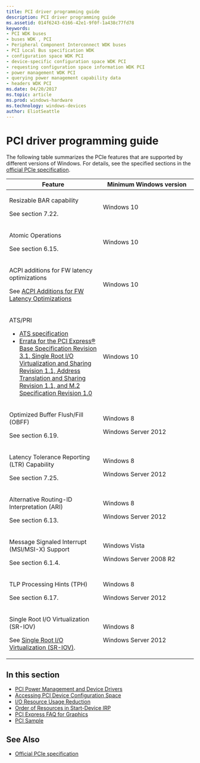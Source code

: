 ```yaml
---
title: PCI driver programming guide
description: PCI driver programming guide
ms.assetid: 014f6243-6166-42e1-9f0f-1a438c77fd78
keywords:
- PCI WDK buses
- buses WDK , PCI
- Peripheral Component Interconnect WDK buses
- PCI Local Bus specification WDK
- configuration space WDK PCI
- device-specific configuration space WDK PCI
- requesting configuration space information WDK PCI
- power management WDK PCI
- querying power management capability data
- headers WDK PCI
ms.date: 04/20/2017
ms.topic: article
ms.prod: windows-hardware
ms.technology: windows-devices
author: EliotSeattle
---
```


# PCI driver programming guide

The following table summarizes the PCIe features that are supported by different versions of Windows. For details, see the specified sections in the [official PCIe specification](http://pcisig.com/specifications/review-zone).

<table>
<colgroup>
<col width="50%" />
<col width="50%" />
</colgroup>
<thead>
<tr class="header">
<th>Feature</th>
<th>Minimum Windows version</th>
</tr>
</thead>
<tbody>
<tr class="odd">
<td><p>Resizable BAR capability</p>
<p>See section 7.22.</p></td>
<td><p>Windows 10</p></td>
</tr>
<tr class="even">
<td><p>Atomic Operations</p>
<p>See section 6.15.</p></td>
<td><p>Windows 10</p></td>
</tr>
<tr class="odd">
<td><p>ACPI additions for FW latency optimizations</p>
<p>See <a href="https://go.microsoft.com/fwlink/p/?LinkId=787058" data-raw-source="[ACPI Additions for FW Latency Optimizations]( https://go.microsoft.com/fwlink/p/?LinkId=787058)">ACPI Additions for FW Latency Optimizations</a></p></td>
<td><p>Windows 10</p></td>
</tr>
<tr class="even">
<td><p>ATS/PRI</p>
<ul>
<li><a href="https://go.microsoft.com/fwlink/p/?LinkId=787061" data-raw-source="[ATS specification](https://go.microsoft.com/fwlink/p/?LinkId=787061)">ATS specification</a></li>
<li><a href="https://go.microsoft.com/fwlink/p/?LinkId=787060" data-raw-source="[Errata for the PCI Express&#174; Base Specification Revision 3.1, Single Root I/O Virtualization and Sharing Revision 1.1, Address Translation and Sharing Revision 1.1, and M.2 Specification Revision 1.0](https://go.microsoft.com/fwlink/p/?LinkId=787060)">Errata for the PCI Express® Base Specification Revision 3.1, Single Root I/O Virtualization and Sharing Revision 1.1, Address Translation and Sharing Revision 1.1, and M.2 Specification Revision 1.0</a></li>
</ul></td>
<td><p>Windows 10</p></td>
</tr><td><p>Optimized Buffer Flush/Fill (OBFF)</p>
<p>See section 6.19.</p></td>
<td><p>Windows 8</p>
<p>Windows Server 2012</p></td>
</tr>
<tr class="even">
<td><p>Latency Tolerance Reporting (LTR) Capability</p>
<p>See section 7.25.</p></td>
<td><p>Windows 8</p>
<p>Windows Server 2012</p></td>
</tr>
<tr class="odd">
<td><p>Alternative Routing-ID Interpretation (ARI)</p>
<p>See section 6.13.</p></td>
<td><p>Windows 8</p>
<p>Windows Server 2012</p></td>
</tr>
<tr class="even">
<td><p>Message Signaled Interrupt (MSI/MSI-X) Support</p>
<p>See section 6.1.4.</p></td>
<td><p>Windows Vista</p>
<p>Windows Server 2008 R2</p></td>
</tr>
<tr class="odd">
<td><p>TLP Processing Hints (TPH)</p>
<p>See section 6.17.</p></td>
<td><p>Windows 8</p>
<p>Windows Server 2012</p></td>
</tr>
<tr class="even">
<td><p>Single Root I/O Virtualization (SR-IOV)</p>
<p>See <a href="https://docs.microsoft.com/windows-hardware/drivers/network/single-root-i-o-virtualization--sr-iov-" data-raw-source="[Single Root I/O Virtualization (SR-IOV)](https://docs.microsoft.com/windows-hardware/drivers/network/single-root-i-o-virtualization--sr-iov-)">Single Root I/O Virtualization (SR-IOV)</a>.</p></td>
<td><p>Windows 8</p>
<p>Windows Server 2012</p></td>
</tr>
</tbody>
</table>

## In this section

- [PCI Power Management and Device Drivers](https://docs.microsoft.com/windows-hardware/drivers/pci/pci-power-management-and-device-drivers)
- [Accessing PCI Device Configuration Space](https://docs.microsoft.com/windows-hardware/drivers/pci/accessing-pci-device-configuration-space)
- [I/O Resource Usage Reduction](https://docs.microsoft.com/windows-hardware/drivers/pci/i-o-resource-usage-reduction)
- [Order of Resources in Start-Device IRP](https://docs.microsoft.com/windows-hardware/drivers/pci/order-of-resources-in-start-device-irp)
- [PCI Express FAQ for Graphics](https://docs.microsoft.com/windows-hardware/drivers/pci/pci-express-faq-for-graphics)
- [PCI Sample](https://docs.microsoft.com/windows-hardware/drivers/pci/pci-sample)

## See Also

- [Official PCIe specification](http://pcisig.com/specifications/review-zone)
